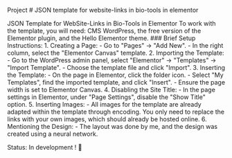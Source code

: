 Project # JSON template for website-links in bio-tools in elementor

JSON Template for WebSite-Links in Bio-Tools in Elementor To work with the template, you will need: CMS WordPress, the free version of the Elementor plugin, and the Hello Elementor theme. ### Brief Setup Instructions: 1. Creating a Page: - Go to "Pages" → "Add New". - In the right column, select the "Elementor Canvas" template. 2. Importing the Template: - Go to the WordPress admin panel, select "Elementor" → "Templates" → "Import Template". - Choose the template file and click "Import". 3. Inserting the Template: - On the page in Elementor, click the folder icon. - Select "My Templates", find the imported template, and click "Insert". - Ensure the page width is set to Elementor Canvas. 4. Disabling the Site Title: - In the page settings in Elementor, under "Page Settings", disable the "Show Title" option. 5. Inserting Images: - All images for the template are already adapted within the template through encoding. You only need to replace the links with your own images, which should already be hosted online. 6. Mentioning the Design: - The layout was done by me, and the design was created using a neural network.


Status: In development ! 🚧

